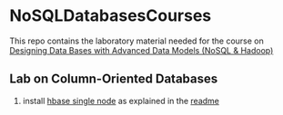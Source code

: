NoSQLDatabasesCourses
=====================

This repo contains the laboratory material needed for the course on [Designing Data Bases with Advanced Data Models (NoSQL &amp; Hadoop)](http://pbdmng.datatoknowledge.it/)

Lab on Column-Oriented Databases
--------------------------------

1.	install [hbase single node](./tree/master/lab_column_oriented/hadoop-single) as explained in the [readme](./lab_column_oriented/hbase-single/Readme.md)
